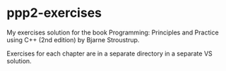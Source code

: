 # ppp2-exercises
My exercises solution for the book Programming: Principles and Practice using C++ (2nd edition) by Bjarne Stroustrup.

Exercises for each chapter are in a separate directory in a separate VS solution.
